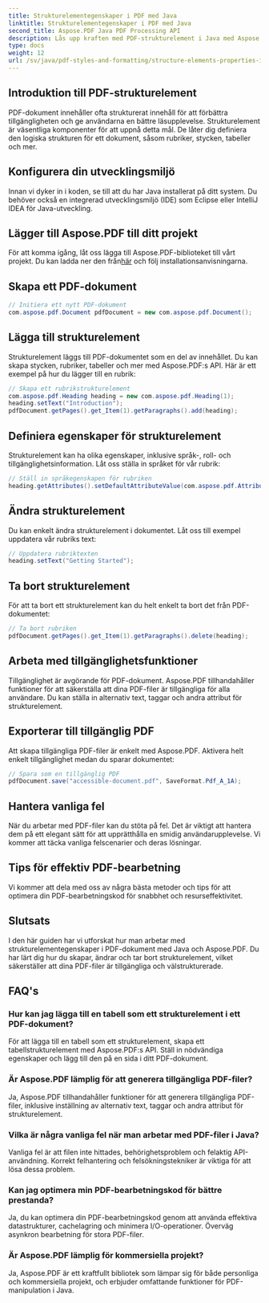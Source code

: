```yaml
---
title: Strukturelementegenskaper i PDF med Java
linktitle: Strukturelementegenskaper i PDF med Java
second_title: Aspose.PDF Java PDF Processing API
description: Lås upp kraften med PDF-strukturelement i Java med Aspose.PDF. Lär dig att skapa, ändra och optimera PDF-filer för tillgänglighet.
type: docs
weight: 12
url: /sv/java/pdf-styles-and-formatting/structure-elements-properties-in-pdf-using-java/
---
```


## Introduktion till PDF-strukturelement

PDF-dokument innehåller ofta strukturerat innehåll för att förbättra tillgängligheten och ge användarna en bättre läsupplevelse. Strukturelement är väsentliga komponenter för att uppnå detta mål. De låter dig definiera den logiska strukturen för ett dokument, såsom rubriker, stycken, tabeller och mer.

## Konfigurera din utvecklingsmiljö

Innan vi dyker in i koden, se till att du har Java installerat på ditt system. Du behöver också en integrerad utvecklingsmiljö (IDE) som Eclipse eller IntelliJ IDEA för Java-utveckling.

## Lägger till Aspose.PDF till ditt projekt

 För att komma igång, låt oss lägga till Aspose.PDF-biblioteket till vårt projekt. Du kan ladda ner den från[här](https://releases.aspose.com/pdf/java/) och följ installationsanvisningarna.

## Skapa ett PDF-dokument

```java
// Initiera ett nytt PDF-dokument
com.aspose.pdf.Document pdfDocument = new com.aspose.pdf.Document();
```

## Lägga till strukturelement

Strukturelement läggs till PDF-dokumentet som en del av innehållet. Du kan skapa stycken, rubriker, tabeller och mer med Aspose.PDF:s API. Här är ett exempel på hur du lägger till en rubrik:

```java
// Skapa ett rubrikstrukturelement
com.aspose.pdf.Heading heading = new com.aspose.pdf.Heading(1);
heading.setText("Introduction");
pdfDocument.getPages().get_Item(1).getParagraphs().add(heading);
```

## Definiera egenskaper för strukturelement

Strukturelement kan ha olika egenskaper, inklusive språk-, roll- och tillgänglighetsinformation. Låt oss ställa in språket för vår rubrik:

```java
// Ställ in språkegenskapen för rubriken
heading.getAttributes().setDefaultAttributeValue(com.aspose.pdf.AttributeKeys.Lang, "en-US");
```

## Ändra strukturelement

Du kan enkelt ändra strukturelement i dokumentet. Låt oss till exempel uppdatera vår rubriks text:

```java
// Uppdatera rubriktexten
heading.setText("Getting Started");
```

## Ta bort strukturelement

För att ta bort ett strukturelement kan du helt enkelt ta bort det från PDF-dokumentet:

```java
// Ta bort rubriken
pdfDocument.getPages().get_Item(1).getParagraphs().delete(heading);
```

## Arbeta med tillgänglighetsfunktioner

Tillgänglighet är avgörande för PDF-dokument. Aspose.PDF tillhandahåller funktioner för att säkerställa att dina PDF-filer är tillgängliga för alla användare. Du kan ställa in alternativ text, taggar och andra attribut för strukturelement.

## Exporterar till tillgänglig PDF

Att skapa tillgängliga PDF-filer är enkelt med Aspose.PDF. Aktivera helt enkelt tillgänglighet medan du sparar dokumentet:

```java
// Spara som en tillgänglig PDF
pdfDocument.save("accessible-document.pdf", SaveFormat.Pdf_A_1A);
```

## Hantera vanliga fel

När du arbetar med PDF-filer kan du stöta på fel. Det är viktigt att hantera dem på ett elegant sätt för att upprätthålla en smidig användarupplevelse. Vi kommer att täcka vanliga felscenarier och deras lösningar.

## Tips för effektiv PDF-bearbetning

Vi kommer att dela med oss av några bästa metoder och tips för att optimera din PDF-bearbetningskod för snabbhet och resurseffektivitet.

## Slutsats

I den här guiden har vi utforskat hur man arbetar med strukturelementegenskaper i PDF-dokument med Java och Aspose.PDF. Du har lärt dig hur du skapar, ändrar och tar bort strukturelement, vilket säkerställer att dina PDF-filer är tillgängliga och välstrukturerade.

## FAQ's

### Hur kan jag lägga till en tabell som ett strukturelement i ett PDF-dokument?

För att lägga till en tabell som ett strukturelement, skapa ett tabellstrukturelement med Aspose.PDF:s API. Ställ in nödvändiga egenskaper och lägg till den på en sida i ditt PDF-dokument.

### Är Aspose.PDF lämplig för att generera tillgängliga PDF-filer?

Ja, Aspose.PDF tillhandahåller funktioner för att generera tillgängliga PDF-filer, inklusive inställning av alternativ text, taggar och andra attribut för strukturelement.

### Vilka är några vanliga fel när man arbetar med PDF-filer i Java?

Vanliga fel är att filen inte hittades, behörighetsproblem och felaktig API-användning. Korrekt felhantering och felsökningstekniker är viktiga för att lösa dessa problem.

### Kan jag optimera min PDF-bearbetningskod för bättre prestanda?

Ja, du kan optimera din PDF-bearbetningskod genom att använda effektiva datastrukturer, cachelagring och minimera I/O-operationer. Överväg asynkron bearbetning för stora PDF-filer.

### Är Aspose.PDF lämplig för kommersiella projekt?

Ja, Aspose.PDF är ett kraftfullt bibliotek som lämpar sig för både personliga och kommersiella projekt, och erbjuder omfattande funktioner för PDF-manipulation i Java.